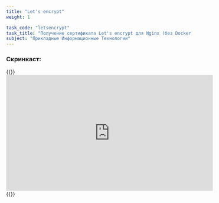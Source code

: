 ```yaml
---
title: "Let's encrypt"
weight: 1

task_code: "letsencrypt"
task_title: "Получение сертификата Let's encrypt для Nginx (без Docker)"
subject: "Прикладные Информационные Технологии"
---
```


  
### Скринкаст:
{{<htmlization>}}
    <iframe width="560" height="315" src="https://www.youtube.com/embed/Jl9PHleO9kw" title="YouTube video player" frameborder="0" allow="accelerometer; autoplay; clipboard-write; encrypted-media; gyroscope; picture-in-picture" allowfullscreen></iframe>
{{</htmlization>}}